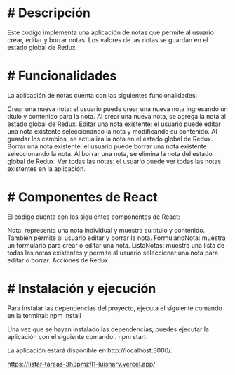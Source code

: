 # # Descripción ##
Este código implementa una aplicación de notas que permite al usuario crear, editar y borrar notas. Los valores de las notas se guardan en el estado global de Redux.

# # Funcionalidades ##
La aplicación de notas cuenta con las siguientes funcionalidades:

Crear una nueva nota: el usuario puede crear una nueva nota ingresando un título y contenido para la nota. Al crear una nueva nota, se agrega la nota al estado global de Redux.
Editar una nota existente: el usuario puede editar una nota existente seleccionando la nota y modificando su  contenido. Al guardar los cambios, se actualiza la nota en el estado global de Redux.
Borrar una nota existente: el usuario puede borrar una nota existente seleccionando la nota. Al borrar una nota, se elimina la nota del estado global de Redux.
Ver todas las notas: el usuario puede ver todas las notas existentes en la aplicación.


# # Componentes de React ##
El código cuenta con los siguientes componentes de React:

Nota: representa una nota individual y muestra su título y contenido. También permite al usuario editar y borrar la nota.
FormularioNota: muestra un formulario para crear o editar una nota.
ListaNotas: muestra una lista de todas las notas existentes y permite al usuario seleccionar una nota para editar o borrar.
Acciones de Redux

# # Instalación y ejecución ##
Para instalar las dependencias del proyecto, ejecuta el siguiente comando en la terminal:
npm install

Una vez que se hayan instalado las dependencias, puedes ejecutar la aplicación con el siguiente comando:.
npm start


La aplicación estará disponible en http://localhost:3000/.

https://listar-tareas-3h3pmzfl1-luisnarv.vercel.app/

